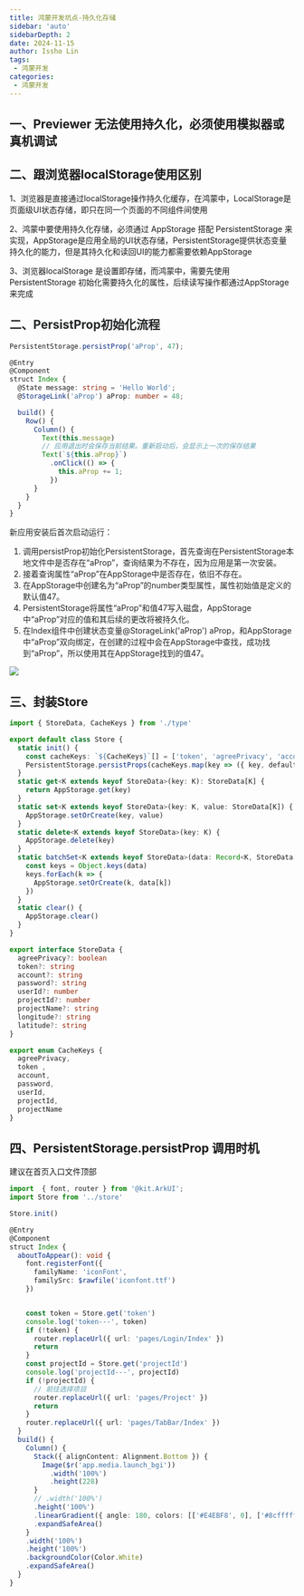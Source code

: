```yaml
---
title: 鸿蒙开发坑点-持久化存储
sidebar: 'auto'
sidebarDepth: 2
date: 2024-11-15
author: Issho Lin
tags:
 - 鸿蒙开发
categories:
 - 鸿蒙开发
---
```


## 一、Previewer 无法使用持久化，必须使用模拟器或真机调试
## 二、跟浏览器localStorage使用区别
1、浏览器是直接通过localStorage操作持久化缓存，在鸿蒙中，LocalStorage是页面级UI状态存储，即只在同一个页面的不同组件间使用

2、鸿蒙中要使用持久化存储，必须通过 AppStorage 搭配 PersistentStorage 来实现，AppStorage是应用全局的UI状态存储，PersistentStorage提供状态变量持久化的能力，但是其持久化和读回UI的能力都需要依赖AppStorage

3、浏览器localStorage 是设置即存储，而鸿蒙中，需要先使用 PersistentStorage 初始化需要持久化的属性，后续读写操作都通过AppStorage来完成

## <font style="color:rgb(36, 39, 40);">二、PersistProp初始化流程</font>
```typescript
PersistentStorage.persistProp('aProp', 47);

@Entry
@Component
struct Index {
  @State message: string = 'Hello World';
  @StorageLink('aProp') aProp: number = 48;

  build() {
    Row() {
      Column() {
        Text(this.message)
        // 应用退出时会保存当前结果。重新启动后，会显示上一次的保存结果
        Text(`${this.aProp}`)
          .onClick(() => {
            this.aProp += 1;
          })
      }
    }
  }
}
```

  
 <font style="color:rgb(36, 39, 40);">新应用安装后首次启动运行：</font>

1. <font style="color:rgb(36, 39, 40);">调用persistProp初始化PersistentStorage，首先查询在PersistentStorage本地文件中是否存在“aProp”，查询结果为不存在，因为应用是第一次安装。</font>
2. <font style="color:rgb(36, 39, 40);">接着查询属性“aProp”在AppStorage中是否存在，依旧不存在。</font>
3. <font style="color:rgb(36, 39, 40);">在AppStorage中创建名为“aProp”的number类型属性，属性初始值是定义的默认值47。</font>
4. <font style="color:rgb(36, 39, 40);">PersistentStorage将属性“aProp”和值47写入磁盘，AppStorage中“aProp”对应的值和其后续的更改将被持久化。</font>
5. <font style="color:rgb(36, 39, 40);">在Index组件中创建状态变量@StorageLink('aProp') aProp，和AppStorage中“aProp”双向绑定，在创建的过程中会在AppStorage中查找，成功找到“aProp”，所以使用其在AppStorage找到的值47。</font>

![](https://cdn.nlark.com/yuque/0/2025/png/613071/1739244941111-a5b1c60b-8fc0-4c45-bd9c-09f8ea7a3509.png)

## 三、封装Store
```typescript
import { StoreData, CacheKeys } from './type'

export default class Store {
  static init() {
    const cacheKeys: `${CacheKeys}`[] = ['token', 'agreePrivacy', 'account', 'password', 'userId', 'projectId', 'projectName']
    PersistentStorage.persistProps(cacheKeys.map(key => ({ key, defaultValue: null })))
  }
  static get<K extends keyof StoreData>(key: K): StoreData[K] {
    return AppStorage.get(key)
  }
  static set<K extends keyof StoreData>(key: K, value: StoreData[K]) {
    AppStorage.setOrCreate(key, value)
  }
  static delete<K extends keyof StoreData>(key: K) {
    AppStorage.delete(key)
  }
  static batchSet<K extends keyof StoreData>(data: Record<K, StoreData[K]>) {
    const keys = Object.keys(data)
    keys.forEach(k => {
      AppStorage.setOrCreate(k, data[k])
    })
  }
  static clear() {
    AppStorage.clear()
  }
}
```

```typescript
export interface StoreData {
  agreePrivacy?: boolean
  token?: string
  account?: string
  password?: string
  userId?: number
  projectId?: number
  projectName?: string
  longitude?: string
  latitude?: string
}

export enum CacheKeys {
  agreePrivacy,
  token ,
  account,
  password,
  userId,
  projectId,
  projectName
}
```

## 四、PersistentStorage.persistProp 调用时机
建议在首页入口文件顶部

```typescript
import  { font, router } from '@kit.ArkUI';
import Store from '../store'

Store.init()

@Entry
@Component
struct Index {
  aboutToAppear(): void {
    font.registerFont({
      familyName: 'iconFont',
      familySrc: $rawfile('iconfont.ttf')
    })


    const token = Store.get('token')
    console.log('token---', token)
    if (!token) {
      router.replaceUrl({ url: 'pages/Login/Index' })
      return
    }
    const projectId = Store.get('projectId')
    console.log('projectId---', projectId)
    if (!projectId) {
      // 前往选择项目
      router.replaceUrl({ url: 'pages/Project' })
      return
    }
    router.replaceUrl({ url: 'pages/TabBar/Index' })
  }
  build() {
    Column() {
      Stack({ alignContent: Alignment.Bottom }) {
        Image($r('app.media.launch_bgi'))
          .width('100%')
          .height(228)
      }
      // .width('100%')
      .height('100%')
      .linearGradient({ angle: 180, colors: [['#E4EBF8', 0], ['#8cffffff', 1]], direction: GradientDirection.Bottom })
      .expandSafeArea()
    }
    .width('100%')
    .height('100%')
    .backgroundColor(Color.White)
    .expandSafeArea()
  }
}
```

